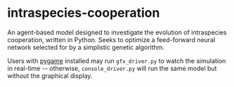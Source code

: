 intraspecies-cooperation
=======================
An agent-based model designed to investigate the evolution of intraspecies cooperation, written in Python.  Seeks to optimize a feed-forward neural network selected for by a simplistic genetic algorithm.

Users with [pygame](http://www.pygame.org) installed may run `gfx_driver.py` to watch the simulation in real-time -- otherwise, `console_driver.py` will run the same model but without the graphical display.
